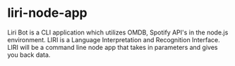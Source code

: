 # liri-node-app
Liri Bot is a CLI application which utilizes OMDB, Spotify API's in the node.js environment.
LIRI is a Language Interpretation and Recognition Interface. LIRI will be a command line node app that takes in parameters and gives you back data.